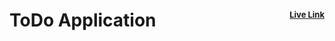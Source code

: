 # ToDo Application <span style="float:right; font-size:small">[Live Link](https://img.shields.io/badge/Live_Link-8A2BE2)</span>